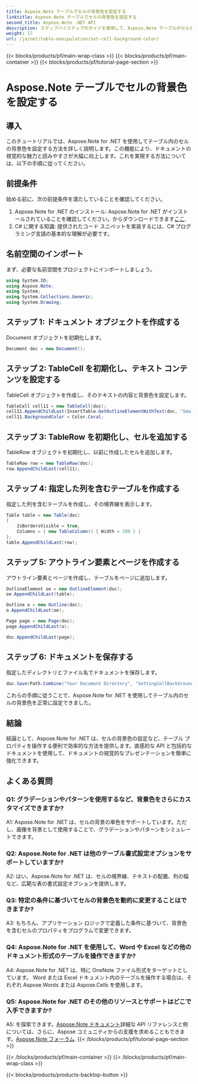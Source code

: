 ```yaml
---
title: Aspose.Note テーブルでセルの背景色を設定する
linktitle: Aspose.Note テーブルでセルの背景色を設定する
second_title: Aspose.Note .NET API
description: ステップバイステップのガイドを使用して、Aspose.Note テーブルのセルの背景色を設定する方法を学びます。ドキュメントのビジュアルを簡単に強化します。
weight: 17
url: /ja/net/table-manipulation/set-cell-background-color/
---
```


{{< blocks/products/pf/main-wrap-class >}}
{{< blocks/products/pf/main-container >}}
{{< blocks/products/pf/tutorial-page-section >}}

# Aspose.Note テーブルでセルの背景色を設定する

## 導入

このチュートリアルでは、Aspose.Note for .NET を使用してテーブル内のセルの背景色を設定する方法を詳しく説明します。この機能により、ドキュメントの視覚的な魅力と読みやすさが大幅に向上します。これを実現する方法については、以下の手順に従ってください。

## 前提条件

始める前に、次の前提条件を満たしていることを確認してください。

1.  Aspose.Note for .NET のインストール: Aspose.Note for .NET がインストールされていることを確認してください。からダウンロードできます[ここ](https://releases.aspose.com/note/net/).
2. C# に関する知識: 提供されたコード スニペットを実装するには、C# プログラミング言語の基本的な理解が必要です。

## 名前空間のインポート

まず、必要な名前空間をプロジェクトにインポートしましょう。

```csharp
using System.IO;
using Aspose.Note;
using System;
using System.Collections.Generic;
using System.Drawing;
```

## ステップ 1: ドキュメント オブジェクトを作成する

Document オブジェクトを初期化します。

```csharp
Document doc = new Document();
```

## ステップ 2: TableCell を初期化し、テキスト コンテンツを設定する

TableCell オブジェクトを作成し、そのテキストの内容と背景色を設定します。

```csharp
TableCell cell11 = new TableCell(doc);
cell11.AppendChildLast(InsertTable.GetOutlineElementWithText(doc, "Small text"));
cell11.BackgroundColor = Color.Coral;
```

## ステップ 3: TableRow を初期化し、セルを追加する

TableRow オブジェクトを初期化し、以前に作成したセルを追加します。

```csharp
TableRow row = new TableRow(doc);
row.AppendChildLast(cell11);
```

## ステップ 4: 指定した列を含むテーブルを作成する

指定した列を含むテーブルを作成し、その境界線を表示します。

```csharp
Table table = new Table(doc)
{
    IsBordersVisible = true,
    Columns = { new TableColumn() { Width = 200 } }
};
table.AppendChildLast(row);
```

## ステップ 5: アウトライン要素とページを作成する

アウトライン要素とページを作成し、テーブルをページに追加します。

```csharp
OutlineElement oe = new OutlineElement(doc);
oe.AppendChildLast(table);

Outline o = new Outline(doc);
o.AppendChildLast(oe);

Page page = new Page(doc);
page.AppendChildLast(o);

doc.AppendChildLast(page);
```

## ステップ 6: ドキュメントを保存する

指定したディレクトリとファイル名でドキュメントを保存します。

```csharp
doc.Save(Path.Combine("Your Document Directory", "SettingCellBackGroundColor.pdf"));
```

これらの手順に従うことで、Aspose.Note for .NET を使用してテーブル内のセルの背景色を正常に設定できました。

## 結論

結論として、Aspose.Note for .NET は、セルの背景色の設定など、テーブル プロパティを操作する便利で効率的な方法を提供します。直感的な API と包括的なドキュメントを使用して、ドキュメントの視覚的なプレゼンテーションを簡単に強化できます。

## よくある質問

### Q1: グラデーションやパターンを使用するなど、背景色をさらにカスタマイズできますか?

A1: Aspose.Note for .NET は、セルの背景の単色をサポートしています。ただし、画像を背景として使用することで、グラデーションやパターンをシミュレートできます。

### Q2: Aspose.Note for .NET は他のテーブル書式設定オプションをサポートしていますか?

A2: はい、Aspose.Note for .NET は、セルの境界線、テキストの配置、列の幅など、広範な表の書式設定オプションを提供します。

### Q3: 特定の条件に基づいてセルの背景色を動的に変更することはできますか?

A3: もちろん、アプリケーション ロジックで定義した条件に基づいて、背景色を含むセルのプロパティをプログラムで変更できます。

### Q4: Aspose.Note for .NET を使用して、Word や Excel などの他のドキュメント形式のテーブルを操作できますか?

A4: Aspose.Note for .NET は、特に OneNote ファイル形式をターゲットとしています。 Word または Excel ドキュメント内のテーブルを操作する場合は、それぞれ Aspose.Words または Aspose.Cells を使用します。

### Q5: Aspose.Note for .NET のその他のリソースとサポートはどこで入手できますか?

 A5: を探索できます。[Aspose.Note ドキュメント](https://reference.aspose.com/note/net/)詳細な API リファレンスと例については、さらに、Aspose コミュニティからの支援を求めることもできます。[Aspose.Note フォーラム](https://forum.aspose.com/c/note/28).
{{< /blocks/products/pf/tutorial-page-section >}}

{{< /blocks/products/pf/main-container >}}
{{< /blocks/products/pf/main-wrap-class >}}

{{< blocks/products/products-backtop-button >}}
